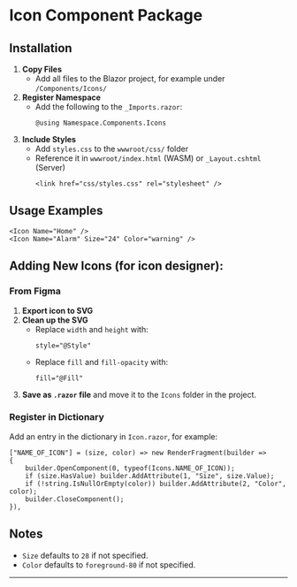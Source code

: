 # Icon Component Package

## Installation

1. **Copy Files**
   * Add all files to the Blazor project, for example under `/Components/Icons/`
2. **Register Namespace**
   * Add the following to the  `_Imports.razor`:
     ```
     @using Namespace.Components.Icons
     ```
3. **Include Styles**
   * Add `styles.css` to the `wwwroot/css/` folder
   * Reference it in `wwwroot/index.html` (WASM) or `_Layout.cshtml` (Server)
     ```
     <link href="css/styles.css" rel="stylesheet" />
     ```

## Usage Examples

```
<Icon Name="Home" />
<Icon Name="Alarm" Size="24" Color="warning" />
```

## Adding New Icons (for icon designer):

### From Figma

1. **Export icon to SVG**
2. **Clean up the SVG**
   * Replace `width` and `height` with:
     ```
     style="@Style"
     ```
   * Replace `fill` and `fill-opacity` with:
     ```
     fill="@Fill"
     ```
3. **Save as **`.razor`** file** and move it to the `Icons` folder in the project.

### Register in Dictionary

Add an entry in the dictionary in `Icon.razor`, for example:

```
["NAME_OF_ICON"] = (size, color) => new RenderFragment(builder =>
{
    builder.OpenComponent(0, typeof(Icons.NAME_OF_ICON));
    if (size.HasValue) builder.AddAttribute(1, "Size", size.Value);
    if (!string.IsNullOrEmpty(color)) builder.AddAttribute(2, "Color", color);
    builder.CloseComponent();
}),
```

## Notes

* `Size` defaults to `28` if not specified.
* `Color` defaults to `foreground-80` if not specified.

---
